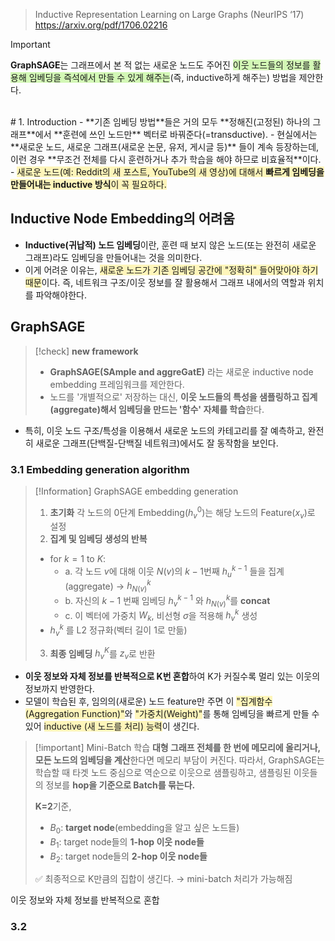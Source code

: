 > Inductive Representation Learning on Large Graphs (NeurIPS ‘17)
> https://arxiv.org/pdf/1706.02216

> [!important] 
> **GraphSAGE**는 그래프에서 본 적 없는 새로운 노드도 주어진 <span style="background:#d3f8b6">이웃 노드들의 정보를 활용해 임베딩을 즉석에서 만들 수 있게 해주는</span>(즉, inductive하게 해주는) 방법을 제안한다. 

<br>
# 1. Introduction
- **기존 임베딩 방법**들은 거의 모두 **정해진(고정된) 하나의 그래프**에서 **훈련에 쓰인 노드만** 벡터로 바꿔준다(=transductive).
- 현실에서는 **새로운 노드, 새로운 그래프(새로운 논문, 유저, 게시글 등)** 들이 계속 등장하는데, 이런 경우 **무조건 전체를 다시 훈련하거나 추가 학습을 해야 하므로 비효율적**이다. 
- <span style="background:rgba(255, 238, 131, 0.55)">새로운 노드(예: Reddit의 새 포스트, YouTube의 새 영상)에 대해서 <b>빠르게 임베딩을 만들어내는 inductive 방식</b>이 꼭 필요하다.</span>

## Inductive Node Embedding의 어려움
- **Inductive(귀납적) 노드 임베딩**이란, 훈련 때 보지 않은 노드(또는 완전히 새로운 그래프)라도 임베딩을 만들어내는 것을 의미한다. 
- 이게 어려운 이유는, <span style="background:rgba(255, 238, 131, 0.55)">새로운 노드가 기존 임베딩 공간에 "정확히" 들어맞아야 하기 때문</span>이다. 즉, 네트워크 구조/이웃 정보를 잘 활용해서 그래프 내에서의 역할과 위치를 파악해야한다. 

## GraphSAGE
> [!check] **new framework**
> - **GraphSAGE(SAmple and aggreGatE)** 라는 새로운 inductive node embedding 프레임워크를 제안한다. 
> - 노드를 '개별적으로' 저장하는 대신, **이웃 노드들의 특성을 샘플링하고 집계(aggregate)해서 임베딩을 만드는 '함수' 자체를 학습**한다. 

- 특히, 이웃 노드 구조/특성을 이용해서 새로운 노드의 카테고리를 잘 예측하고, 완전히 새로운 그래프(단백질-단백질 네트워크)에서도 잘 동작함을 보인다. 

### 3.1 Embedding generation algorithm 
> [!Information] GraphSAGE embedding generation
> 1. **초기화**
> 	각 노드의 0단계 Embedding($h^0_v$)는 해당 노드의 Feature($x_v$)로 설정
> 2. **집계 및 임베딩 생성의 반복**
> 	- for $k=1$ to $K$:
> 		- a. 각 노드 $v$에 대해 이웃 $N(v)$의 $k-1$번째 $h^{k-1}_u$ 들을 집계(aggregate) →  $h^k_{N(v)}$   
> 		- b. 자신의 $k-1$ 번째 임베딩 $h^{k-1}_v$ 와 $h^k_{N(v)}$를 **concat**  
> 		- c. 이 벡터에 가중치 $W_k$, 비선형 $\sigma$을 적용해 $h^k_v$ 생성
> 	- $h^k_v$ 를 L2 정규화(벡터 길이 1로 만듦)
> 3. **최종 임베딩**
> 	$h^K_v$를 $z_v$로 반환

- **이웃 정보와 자체 정보를 반복적으로 K번 혼합**하여 K가 커질수록 멀리 있는 이웃의 정보까지 반영한다. 
- 모델이 학습된 후, 임의의(새로운) 노드 feature만 주면 이 <span style="background:rgba(255, 238, 131, 0.55)">"집계함수(Aggregation Function)"</span>와 <span style="background:rgba(255, 238, 131, 0.55)">"가중치(Weight)"</span>를 통해 임베딩을 빠르게 만들 수 있어 <span style="background:rgba(255, 238, 131, 0.55)">inductive (새 노드를 처리) 능력</span>이 생긴다. 

> [!important] Mini-Batch 학습
> **대형 그래프 전체를 한 번에 메모리에 올리거나, 모든 노드의 임베딩을 계산**한다면 메모리 부담이 커진다. 
> 따라서, GraphSAGE는 학습할 때 타겟 노드 중심으로 역순으로 이웃으로 샘플링하고, 샘플링된 이웃들의 정보를 **hop을 기준으로 Batch를 묶는다.** 
> 
> **K=2**기준,
> - $B_0$: **target node**(embedding을 알고 싶은 노드들)
> - $B_1$: target node들의 **1-hop 이웃 node들**
> - $B_2$: target node들의 **2-hop 이웃 node들** 
> 
> ✅ 최종적으로 K만큼의 집합이 생긴다. → mini-batch 처리가 가능해짐






이웃 정보와 자체 정보를 반복적으로 혼합 
### 3.2 
